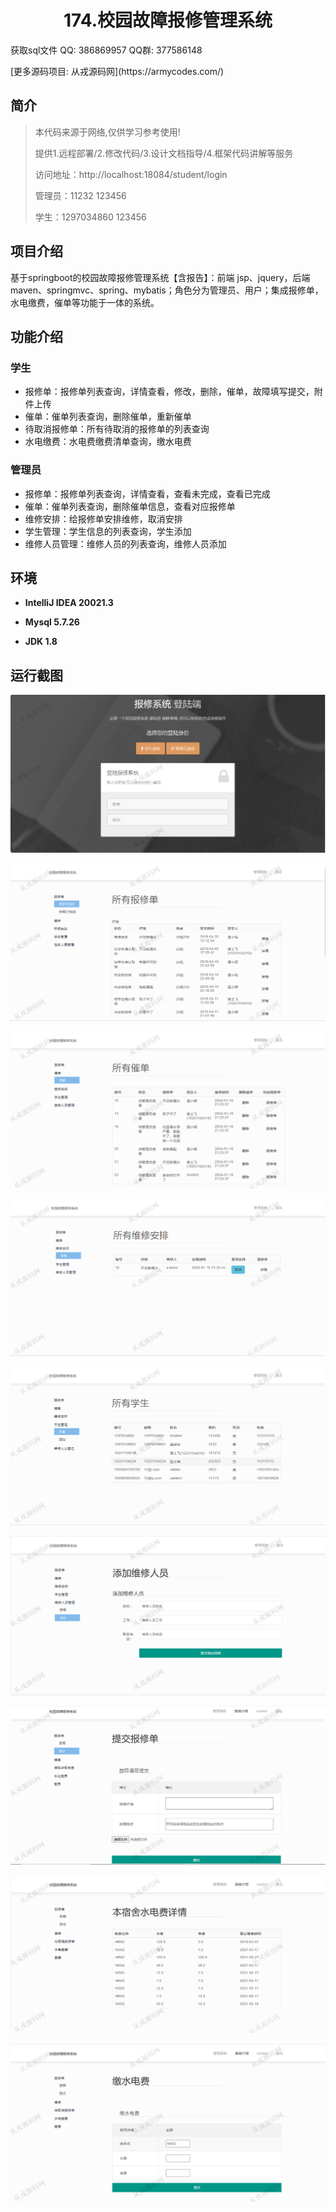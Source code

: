 <p><h1 align="center">174.校园故障报修管理系统</h1></p>

<p> 获取sql文件 QQ: 386869957 QQ群: 377586148 </p>
<p> [更多源码项目: 从戎源码网](https://armycodes.com/) </p>

## 简介

> 本代码来源于网络,仅供学习参考使用!
>
> 提供1.远程部署/2.修改代码/3.设计文档指导/4.框架代码讲解等服务
> 
> 访问地址：http://localhost:18084/student/login
> 
> 管理员：11232 123456
> 
> 学生：1297034860 123456
> 

## 项目介绍
基于springboot的校园故障报修管理系统【含报告】：前端 jsp、jquery，后端 maven、springmvc、spring、mybatis；角色分为管理员、用户；集成报修单，水电缴费，催单等功能于一体的系统。

## 功能介绍

### 学生

- 报修单：报修单列表查询，详情查看，修改，删除，催单，故障填写提交，附件上传
- 催单：催单列表查询，删除催单，重新催单
- 待取消报修单：所有待取消的报修单的列表查询
- 水电缴费：水电费缴费清单查询，缴水电费

### 管理员

- 报修单：报修单列表查询，详情查看，查看未完成，查看已完成
- 催单：催单列表查询，删除催单信息，查看对应报修单
- 维修安排：给报修单安排维修，取消安排
- 学生管理：学生信息的列表查询，学生添加
- 维修人员管理：维修人员的列表查询，维修人员添加

## 环境

- <b>IntelliJ IDEA 20021.3</b>

- <b>Mysql 5.7.26</b>

- <b>JDK 1.8</b>

## 运行截图
![](screenshot/1.png)

![](screenshot/2.png)

![](screenshot/3.png)

![](screenshot/4.png)

![](screenshot/5.png)

![](screenshot/6.png)

![](screenshot/7.png)

![](screenshot/8.png)

![](screenshot/9.png)
